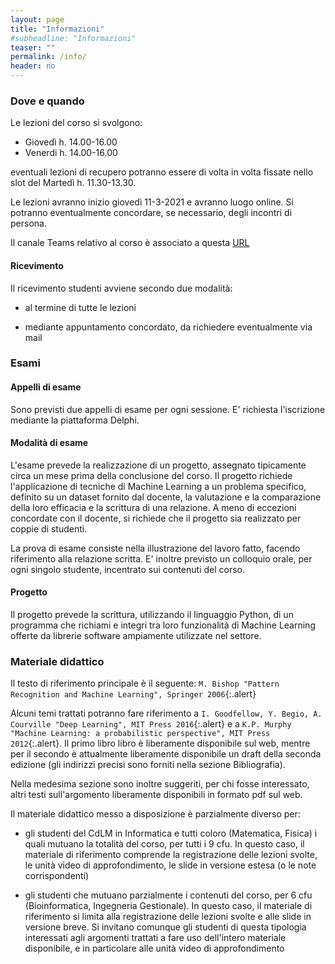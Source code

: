 ```yaml
---
layout: page
title: "Informazioni"
#subheadline: "Informazioni"
teaser: ""
permalink: /info/
header: no
---
```


### Dove e quando

Le lezioni del corso si svolgono:

* Giovedì h. 14.00-16.00 
* Venerdi h. 14.00-16.00 

eventuali lezioni di recupero potranno essere di volta in volta fissate nello slot del Martedì h. 11.30-13.30.

Le lezioni avranno inizio giovedì 11-3-2021 e avranno luogo online. Si potranno eventualmente concordare,
se necessario, degli incontri di persona.

Il canale Teams relativo al corso è associato a questa [URL](https://teams.microsoft.com/l/team/19%3a6361b252b2ea4bd88871383515bd3496%40thread.tacv2/conversations?groupId=9760c9fc-e15d-4f02-8656-10f5f0d28da8&tenantId=24c5be2a-d764-40c5-9975-82d08ae47d0e)


#### Ricevimento

Il ricevimento studenti avviene secondo due modalità:

* al termine di tutte le lezioni

* mediante appuntamento concordato, da richiedere eventualmente via mail

### Esami

#### Appelli di esame

Sono previsti due appelli di esame per ogni sessione. E' richiesta l'iscrizione
mediante la piattaforma Delphi.

#### Modalità di esame

L'esame prevede la realizzazione di un progetto, assegnato tipicamente circa un mese prima
della conclusione del corso. Il progetto richiede l'applicazione di tecniche di
Machine Learning a un problema specifico, definito su un dataset fornito dal
docente, la valutazione e la comparazione della loro efficacia e la scrittura di
una relazione. A meno di eccezioni concordate con il docente, si richiede che il
progetto sia realizzato per coppie di studenti.

La prova di esame consiste nella illustrazione del lavoro fatto, facendo
riferimento alla relazione scritta. E' inoltre previsto un colloquio orale, per
ogni singolo studente, incentrato sui contenuti del corso.

#### Progetto

Il progetto prevede la scrittura, utilizzando il linguaggio Python, di un
programma che richiami e integri tra loro funzionalità di Machine Learning
offerte da librerie software ampiamente utilizzate nel settore.


### Materiale didattico

Il testo di riferimento principale è il seguente:
`M. Bishop "Pattern Recognition and Machine Learning", Springer 2006`{:.alert}

Alcuni temi trattati potranno fare riferimento a `I. Goodfellow, Y. Begio, A. Courville "Deep Learning", MIT Press 2016`{:.alert} e a `K.P. Murphy "Machine Learning: a probabilistic perspective", MIT Press 2012`{:.alert}. Il primo libro libro è liberamente disponibile sul web, mentre per il secondo è attualmente liberamente disponibile un draft della seconda edizione (gli indirizzi precisi sono forniti nella sezione Bibliografia). 

Nella medesima sezione sono inoltre suggeriti, per chi fosse interessato, altri testi sull'argomento liberamente disponibili in
formato pdf sul web.

Il materiale didattico messo a disposizione è parzialmente diverso per:

* gli studenti del CdLM in Informatica e tutti coloro (Matematica, Fisica) i quali mutuano la totalità del corso, per tutti i 9 cfu. In questo caso, 
il materiale di riferimento comprende la registrazione delle lezioni svolte, le unità video di approfondimento, le slide in versione 
estesa (o le note corrispondenti)

* gli studenti che mutuano parzialmente i contenuti del corso, per 6 cfu (Bioinformatica, Ingegneria Gestionale). In questo caso, il materiale di riferimento si limita alla registrazione delle lezioni svolte e alle slide in versione breve. Si invitano comunque gli studenti di questa tipologia interessati agli argomenti trattati a fare uso dell'intero materiale disponibile, e in particolare alle unità video di approfondimento